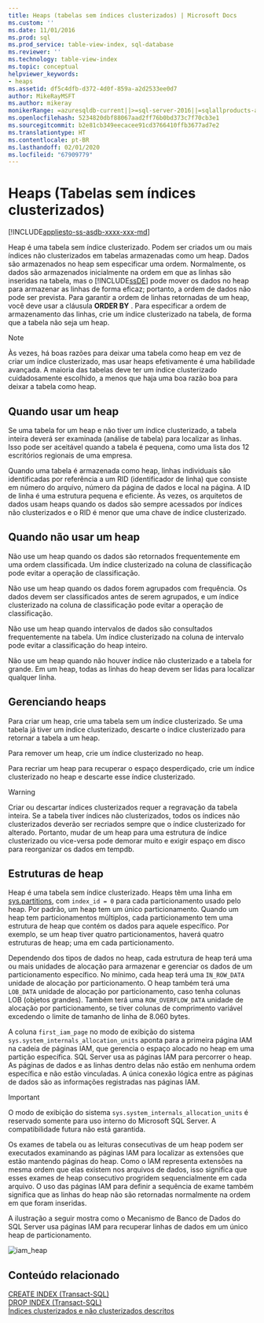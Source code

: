```yaml
---
title: Heaps (tabelas sem índices clusterizados) | Microsoft Docs
ms.custom: ''
ms.date: 11/01/2016
ms.prod: sql
ms.prod_service: table-view-index, sql-database
ms.reviewer: ''
ms.technology: table-view-index
ms.topic: conceptual
helpviewer_keywords:
- heaps
ms.assetid: df5c4dfb-d372-4d0f-859a-a2d2533ee0d7
author: MikeRayMSFT
ms.author: mikeray
monikerRange: =azuresqldb-current||>=sql-server-2016||=sqlallproducts-allversions||>=sql-server-linux-2017||=azuresqldb-mi-current
ms.openlocfilehash: 5234820dbf88067aad2ff76b0bd373c7f70cb3e1
ms.sourcegitcommit: b2e81cb349eecacee91cd3766410ffb3677ad7e2
ms.translationtype: HT
ms.contentlocale: pt-BR
ms.lasthandoff: 02/01/2020
ms.locfileid: "67909779"
---
```

# <a name="heaps-tables-without-clustered-indexes"></a>Heaps (Tabelas sem índices clusterizados)
[!INCLUDE[appliesto-ss-asdb-xxxx-xxx-md](../../includes/appliesto-ss-asdb-xxxx-xxx-md.md)]

  Heap é uma tabela sem índice clusterizado. Podem ser criados um ou mais índices não clusterizados em tabelas armazenadas como um heap. Dados são armazenados no heap sem especificar uma ordem. Normalmente, os dados são armazenados inicialmente na ordem em que as linhas são inseridas na tabela, mas o [!INCLUDE[ssDE](../../includes/ssde-md.md)] pode mover os dados no heap para armazenar as linhas de forma eficaz; portanto, a ordem de dados não pode ser prevista. Para garantir a ordem de linhas retornadas de um heap, você deve usar a cláusula **ORDER BY** . Para especificar a ordem de armazenamento das linhas, crie um índice clusterizado na tabela, de forma que a tabela não seja um heap.  
  
> [!NOTE]  
>  Às vezes, há boas razões para deixar uma tabela como heap em vez de criar um índice clusterizado, mas usar heaps efetivamente é uma habilidade avançada. A maioria das tabelas deve ter um índice clusterizado cuidadosamente escolhido, a menos que haja uma boa razão boa para deixar a tabela como heap.  
  
## <a name="when-to-use-a-heap"></a>Quando usar um heap  
 Se uma tabela for um heap e não tiver um índice clusterizado, a tabela inteira deverá ser examinada (análise de tabela) para localizar as linhas. Isso pode ser aceitável quando a tabela é pequena, como uma lista dos 12 escritórios regionais de uma empresa.  
  
 Quando uma tabela é armazenada como heap, linhas individuais são identificadas por referência a um RID (identificador de linha) que consiste em número do arquivo, número da página de dados e local na página. A ID de linha é uma estrutura pequena e eficiente. Às vezes, os arquitetos de dados usam heaps quando os dados são sempre acessados por índices não clusterizados e o RID é menor que uma chave de índice clusterizado.  
  
## <a name="when-not-to-use-a-heap"></a>Quando não usar um heap  
 Não use um heap quando os dados são retornados frequentemente em uma ordem classificada. Um índice clusterizado na coluna de classificação pode evitar a operação de classificação.  
  
 Não use um heap quando os dados forem agrupados com frequência. Os dados devem ser classificados antes de serem agrupados, e um índice clusterizado na coluna de classificação pode evitar a operação de classificação.  
  
 Não use um heap quando intervalos de dados são consultados frequentemente na tabela.  Um índice clusterizado na coluna de intervalo pode evitar a classificação do heap inteiro.  
  
 Não use um heap quando não houver índice não clusterizado e a tabela for grande. Em um heap, todas as linhas do heap devem ser lidas para localizar qualquer linha.  
  
## <a name="managing-heaps"></a>Gerenciando heaps  
 Para criar um heap, crie uma tabela sem um índice clusterizado. Se uma tabela já tiver um índice clusterizado, descarte o índice clusterizado para retornar a tabela a um heap.  
  
 Para remover um heap, crie um índice clusterizado no heap.  
  
 Para recriar um heap para recuperar o espaço desperdiçado, crie um índice clusterizado no heap e descarte esse índice clusterizado.  
  
> [!WARNING]  
>  Criar ou descartar índices clusterizados requer a regravação da tabela inteira. Se a tabela tiver índices não clusterizados, todos os índices não clusterizados deverão ser recriados sempre que o índice clusterizado for alterado. Portanto, mudar de um heap para uma estrutura de índice clusterizado ou vice-versa pode demorar muito e exigir espaço em disco para reorganizar os dados em tempdb.  

## <a name="heap-structures"></a>Estruturas de heap


Heap é uma tabela sem índice clusterizado. Heaps têm uma linha em [sys.partitions](../../relational-databases/system-catalog-views/sys-partitions-transact-sql.md), com `index_id = 0` para cada particionamento usado pelo heap. Por padrão, um heap tem um único particionamento. Quando um heap tem particionamentos múltiplos, cada particionamento tem uma estrutura de heap que contém os dados para aquele específico. Por exemplo, se um heap tiver quatro particionamentos, haverá quatro estruturas de heap; uma em cada particionamento.

Dependendo dos tipos de dados no heap, cada estrutura de heap terá uma ou mais unidades de alocação para armazenar e gerenciar os dados de um particionamento específico. No mínimo, cada heap terá uma `IN_ROW_DATA` unidade de alocação por particionamento. O heap também terá uma `LOB_DATA` unidade de alocação por particionamento, caso tenha colunas LOB (objetos grandes). Também terá uma `ROW_OVERFLOW_DATA` unidade de alocação por particionamento, se tiver colunas de comprimento variável excedendo o limite de tamanho de linha de 8.060 bytes.

A coluna `first_iam_page` no modo de exibição do sistema `sys.system_internals_allocation_units` aponta para a primeira página IAM na cadeia de páginas IAM, que gerencia o espaço alocado no heap em uma partição específica. SQL Server usa as páginas IAM para percorrer o heap. As páginas de dados e as linhas dentro delas não estão em nenhuma ordem específica e não estão vinculadas. A única conexão lógica entre as páginas de dados são as informações registradas nas páginas IAM.

> [!IMPORTANT]  
> O modo de exibição do sistema `sys.system_internals_allocation_units` é reservado somente para uso interno do Microsoft SQL Server. A compatibilidade futura não está garantida.
 
Os exames de tabela ou as leituras consecutivas de um heap podem ser executados examinando as páginas IAM para localizar as extensões que estão mantendo páginas do heap. Como o IAM representa extensões na mesma ordem que elas existem nos arquivos de dados, isso significa que esses exames de heap consecutivo progridem sequencialmente em cada arquivo. O uso das páginas IAM para definir a sequência de exame também significa que as linhas do heap não são retornadas normalmente na ordem em que foram inseridas.

A ilustração a seguir mostra como o Mecanismo de Banco de Dados do SQL Server usa páginas IAM para recuperar linhas de dados em um único heap de particionamento. 

![iam_heap](../../relational-databases/indexes/media/iam-heap.gif)

  
## <a name="related-content"></a>Conteúdo relacionado  
[CREATE INDEX &#40;Transact-SQL&#41;](../../t-sql/statements/create-index-transact-sql.md)     
[DROP INDEX &#40;Transact-SQL&#41;](../../t-sql/statements/drop-index-transact-sql.md)     
[Índices clusterizados e não clusterizados descritos](../../relational-databases/indexes/clustered-and-nonclustered-indexes-described.md)     
  
  
